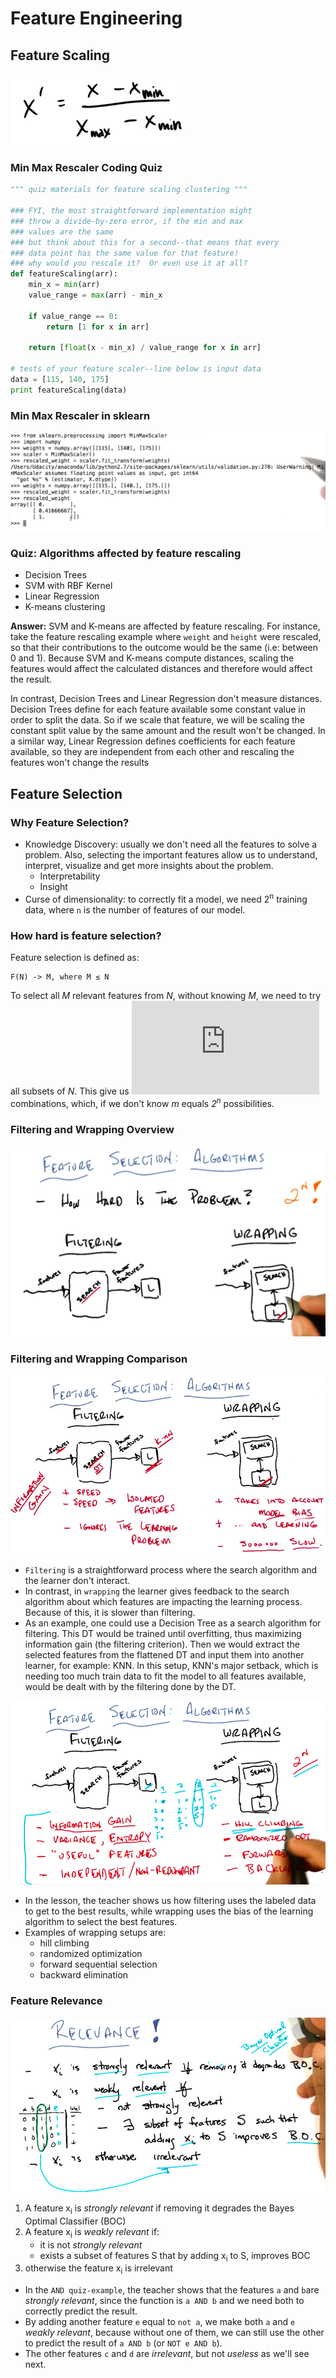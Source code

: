 # Feature Engineering

## Feature Scaling

![Feature Scaling Formula](images/feature-scaling.png)

### Min Max Rescaler Coding Quiz

```python
""" quiz materials for feature scaling clustering """

### FYI, the most straightforward implementation might 
### throw a divide-by-zero error, if the min and max
### values are the same
### but think about this for a second--that means that every
### data point has the same value for that feature!  
### why would you rescale it?  Or even use it at all?
def featureScaling(arr):
    min_x = min(arr)
    value_range = max(arr) - min_x
    
    if value_range == 0:
        return [1 for x in arr]
    
    return [float(x - min_x) / value_range for x in arr]

# tests of your feature scaler--line below is input data
data = [115, 140, 175]
print featureScaling(data)

```

### Min Max Rescaler in sklearn

![Min Max Rescaler in sklearn](images/min-max-rescaler-sklearn.png)

### Quiz: Algorithms affected by feature rescaling

- Decision Trees
- SVM with RBF Kernel
- Linear Regression
- K-means clustering

**Answer:** SVM and K-means are affected by feature rescaling. For instance, take the feature rescaling example where `weight` and `height` were rescaled, so that their contributions to the outcome would be the same (i.e: between 0 and 1). Because SVM and K-means compute distances, scaling the features would affect the calculated distances and therefore would affect the result.

In contrast, Decision Trees and Linear Regression don't measure distances. Decision Trees define for each feature available some constant value in order to split the data. So if we scale that feature, we will be scaling the constant split value by the same amount and the result won't be changed. In a similar way, Linear Regression defines coefficients for each feature available, so they are independent from each other and rescaling the features won't change the results 

## Feature Selection

### Why Feature Selection?

- Knowledge Discovery: usually we don't need all the features to solve a problem. Also, selecting the important features allow us to understand, interpret, visualize and get more insights about the problem.
    - Interpretability
    - Insight
- Curse of dimensionality: to correctly fit a model, we need 2<sup>n</sup> training data, where `n` is the number of features of our model.

### How hard is feature selection?

Feature selection is defined as:
    
    F(N) -> M, where M ≤ N

To select all *M* relevant features from *N*, without knowing *M*, we need to try all subsets of *N*. This give us ![n choose m](http://latex.codecogs.com/gif.latex?%7Bn%20%5Cchoose%20m%7D) combinations, which, if we don't know *m* equals *2<sup>n</sup>* possibilities.

### Filtering and Wrapping Overview

![Filtering and Wrapping Overview](images/filtering-wrapping.png)

### Filtering and Wrapping Comparison

![Filtering and Wrapping Comparison](images/filtering-wrapping-comparison.png)

- `Filtering` is a straightforward process where the search algorithm and the learner don't interact.
- In contrast, in `wrapping` the learner gives feedback to the search algorithm about which features are impacting the learning process. Because of this, it is slower than filtering.
- As an example, one could use a Decision Tree as a search algorithm for filtering. This DT would be trained until overfitting, thus maximizing information gain (the filtering criterion). Then we would extract the selected features from the flattened DT and input them into another learner, for example: KNN. In this setup, KNN's major setback, which is needing too much train data to fit the model to all features available, would be dealt with by the filtering done by the DT.

![Filtering and Wrapping Comparison 2](images/filtering-wrapping-comparison-2.png)

- In the lesson, the teacher shows us how filtering uses the labeled data to get to the best results, while wrapping uses the bias of the learning algorithm to select the best features.
- Examples of wrapping setups are:
    - hill climbing
    - randomized optimization
    - forward sequential selection
    - backward elimination

### Feature Relevance

![Feature Relevance](images/relevance.png)

1. A feature x<sub>i</sub> is *strongly relevant* if removing it degrades the Bayes Optimal Classifier (BOC)
2. A feature x<sub>i</sub> is *weakly relevant* if:
    - it is not *strongly relevant*
    - exists a subset of features S that by adding x<sub>i</sub> to S, improves BOC
3. otherwise the feature x<sub>i</sub> is irrelevant

- In the `AND quiz-example`, the teacher shows that the features `a` and `b`are *strongly relevant*, since the function is `a AND b` and we need both to correctly predict the result.
- By adding another feature `e` equal to `not a`, we make both `a` and `e` *weakly relevant*, because without one of them, we can still use the other to predict the result of `a AND b` (or `NOT e AND b`).
- The other features `c` and `d` are *irrelevant*, but not *useless* as we'll see next. 
